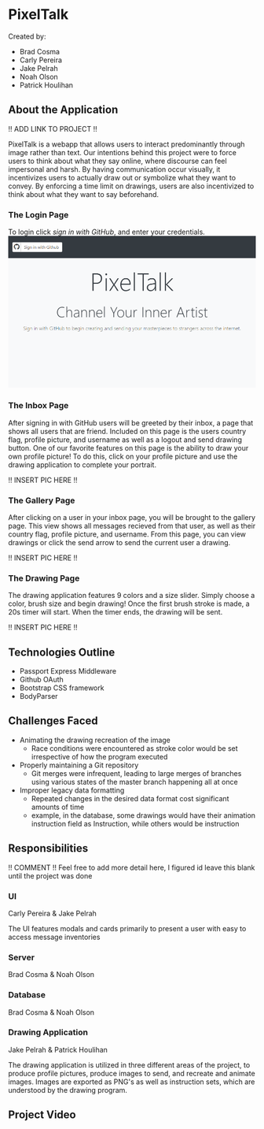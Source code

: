 # PixelTalk
Created by:
- Brad Cosma
- Carly Pereira
- Jake Pelrah
- Noah Olson
- Patrick Houlihan

## About the Application

!! ADD LINK TO PROJECT !!

PixelTalk is a webapp that allows users to interact predominantly through image rather than text.
Our intentions behind this project were to force users to think about what they say online, where discourse can feel impersonal and harsh.
By having communication occur visually, it incentivizes users to actually draw out or symbolize what they want to convey. By enforcing a time limit on drawings, users are also incentivized to think about what they want to say beforehand.

### The Login Page
To login click *sign in with GitHub*, and enter your credentials.
![Login Page](public/images/login_pic.png)


### The Inbox Page
After signing in with GitHub users will be greeted by their inbox, a page that shows all users that are friend. Included on this page is the users country flag, profile picture, and username as well as a logout and send drawing button. One of our favorite features on this page is the ability to draw your own profile picture! To do this, click on your profile picture and use the drawing application to complete your portrait.

!! INSERT PIC HERE !!

### The Gallery Page
After clicking on a user in your inbox page, you will be brought to the gallery page. This view shows all messages recieved from that user, as well as their country flag, profile picture, and username. From this page, you can view drawings or click the send arrow to send the current user a drawing.

!! INSERT PIC HERE !!

### The Drawing Page
The drawing application features 9 colors and a size slider. Simply choose a color, brush size and begin drawing! Once the first brush stroke is made, a 20s timer will start. When the timer ends, the drawing will be sent.

!! INSERT PIC HERE !!


## Technologies Outline
- Passport Express Middleware
- Github OAuth
- Bootstrap CSS framework
- BodyParser

## Challenges Faced
- Animating the drawing recreation of the image
  - Race conditions were encountered as stroke color would be set irrespective of how the program executed
- Properly maintaining a Git repository
  - Git merges were infrequent, leading to large merges of branches using various states of the master branch happening all at once
- Improper legacy data formatting
  - Repeated changes in the desired data format cost significant amounts of time 
  - example, in the database, some drawings would have their animation instruction field as Instruction, while others would be instruction

## Responsibilities
!! COMMENT !! Feel free to add more detail here, I figured id leave this blank until the project was done
### UI
Carly Pereira & Jake Pelrah

The UI features modals and cards primarily to present a user with easy to access message inventories

### Server
Brad Cosma & Noah Olson

### Database
Brad Cosma & Noah Olson

### Drawing Application
Jake Pelrah & Patrick Houlihan

The drawing application is utilized in three different areas of the project, to produce profile pictures, produce images to send, and recreate and animate images. Images are exported as PNG's as well as instruction sets, which are understood by the drawing program.

## Project Video
